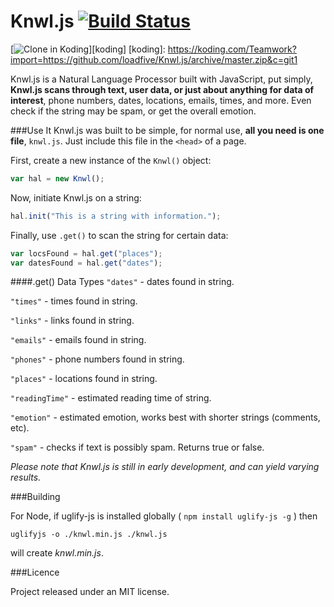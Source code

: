 Knwl.js [![Build Status](https://travis-ci.org/loadfive/Knwl.js.png?branch=master)](https://travis-ci.org/loadfive/Knwl.js)
====

[![Clone in Koding](http://learn.koding.com/btn/clone_d.png)][koding]
[koding]: https://koding.com/Teamwork?import=https://github.com/loadfive/Knwl.js/archive/master.zip&c=git1



Knwl.js is a Natural Language Processor built with JavaScript, put simply, **Knwl.js scans through text, user data, or just about anything for data of interest**, phone numbers, dates, locations, emails, times, and more. Even check if the string may be spam, or get the overall emotion. 

###Use It
Knwl.js was built to be simple, for normal use, **all you need is one file**, ```knwl.js```. Just include this file in the ```<head>``` of a page.

First, create a new instance of the ```Knwl()``` object:
```javascript
var hal = new Knwl();
```

Now, initiate Knwl.js on a string:
```javascript
hal.init("This is a string with information.");
```

Finally, use ```.get()``` to scan the string for certain data:
```javascript
var locsFound = hal.get("places");
var datesFound = hal.get("dates");
```

####.get() Data Types
```"dates"``` - dates found in string.

```"times"``` - times found in string.

```"links"``` - links found in string.

```"emails"``` - emails found in string.

```"phones"``` - phone numbers found in string.

```"places"``` - locations found in string.

```"readingTime"``` - estimated reading time of string.

```"emotion"``` - estimated emotion, works best with shorter strings (comments, etc).

```"spam"``` - checks if text is possibly spam. Returns true or false.


*Please note that Knwl.js is still in early development, and can yield varying results.*


###Building

For Node, if uglify-js is installed globally ( `npm install uglify-js -g` ) then 

    uglifyjs -o ./knwl.min.js ./knwl.js

will create *knwl.min.js*. 


###Licence

Project released under an MIT license.







